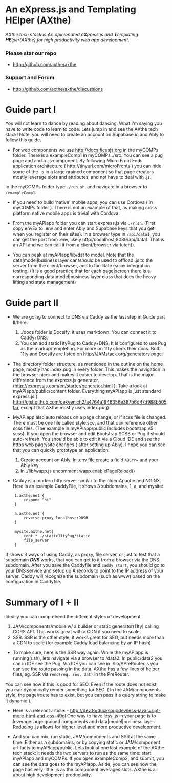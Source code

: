 
# An eXpress.js and Templating HElper (AXthe)
<i>AXthe tech stack is <b>A</b>n opinionated e<b>X</b>press.js and <b>T</b>emplating <b>HE</b>lper(AXthe) for high productivity web app development</i>.

### Please star our repo
- http://github.com/axthe/axthe

### Support and Forum
- http://github.com/axthe/axthe/discussions

# Guide part I
You will not learn to dance by reading about dancing. What I'm saying you have to write code to learn to code. Lets jump in and see the AXthe tech stack!
Note, you will need to create an account on Supabase.io and Ably to follow this guide.

- For web components we use http://docs.ficusjs.org in the myCOMPs folder. There is a exampleComp1 in myCOMPs ./src. You can see a pug page and and a .js component. By following Micro Front Ends application architecture ( http://tinyurl.com/microFronts ) you can hide some of the .js in a large grained component so that page creators mostly leverage slots and attributes, and not have to deal with .js. 

In the myCOMPs folder type ```./run.sh```, and navigate in a browser to ```/exampleComp1```.

 
- If you need to build 'native' mobile apps, you can use Cordova ( in myCOMPs folder ). There is not an example of that, as making cross platform native mobile apps is trivial with Cordova.
 
- From the myAPIapp folder you can start express.js via ```./r.sh```. (First copy envEx to .env and enter Ably and Supabase keys that you get when you register on their sites). In a browser type in ```/api/data1```, you can get the port from .env, likely http://localhost:8080/api/data1. That is an API and we can call it from a client/browser via fetch().
 
- You can peak at myAPIapp/lib/dat to model. Note that the data|model|business layer can/should be used to offload .js to the server from the client/browser, and to facilitate easier integration testing. (It is a good practice that for each page|screen there is a corresponding data|model|business layer class that does the heavy lifting and state management)
 
 
# Guide part II
 
- We are going to connect to DNS via Caddy as the last step in Guide part II/here.
	1. ./docs folder is Docsify, it uses markdown. You can connect it to Caddy+DNS.
	2. You can add static11tyPug to Caddy+DNS. It is configured to use Pug as the markup/templeting. For more on 11ty check their docs. Both 11ty and Docsify are listed on http://JAMstack.org/generators page.
 
- The directory|folder structure, as mentioned in the outline on the home page, mostly has index.pug in every folder. This makes the navigation in the browser nicer and makes it easier to develop. That is the major difference from the express.js generator. (http://expressjs.com/en/starter/generator.html ). Take a look at myAPIapp/public/content folder. Everything myAPIapp is just standard express.js (
http://gist.github.com/cekvenich2/a4764a1946356e387b6d47d988b5050a, except that AXthe mostly uses index.pug).
 
- MyAPIapp also auto reloads on a page change, or if scss file is changed. There must be one file called style.scc, and that can reference other scss files. (The example in myAPIapp/public includes bootstrap v5 scss). If you open the browser and edit Bootstrap SCSS or Pug it should auto-refresh. You should be able to edit it via a Cloud IDE and see the https web page/site changes ( after setting up Ably). I hope you can see that you can quickly prototype an application.
	1. Create account on Ably. In .env file create a field ```ABLYr=``` and your Ably key.
	2. In ./lib/wapp.js uncomment wapp.enablePageReload()
 
- Caddy is a modern http server similar to the older Apache and NGINX. Here is an example CaddyFile, it shows 3 subdomains, 1, a, and mysite:
 
```
	1.axthe.net {
		respond "hi"
	}
 
	a.axthe.net {
		reverse_proxy localhost:9090
	}
 
	mysite.axthe.net{
		root * ./static11tyPug/static
		file_server
	}
```
 
It shows 3 ways of using Caddy, as proxy, file server, or just to test that a subdomain ***DNS*** works, that you can get to it from a browser via the DNS subdomain. After you save the Caddyfile and ```caddy start```, you should go to your DNS service and setup up A records to point to the IP address of your server. Caddy will recognize the subdomain (such as www) based on the configuration in Caddyfile.
 
# Summary of I + II
 
Ideally you can comprehend the different styles of development:
1. JAM/components/mobile w/ a builder or static generator(11ty) calling CORS API. This works great with a CDN if you need to scale.
2. SSR. SSR is the other style, it works great for SEO, but needs more than a CDN to scale (for example Caddy load balancing by an IP hash)
 
- To make sure, here is the SSR way again: While the myAPIapp is running(r.sh), lets navigate via a browser to /data2. In public/data2 you can in IDE see the Pug. Via IDE you can see in ./lib/APreRouter.js you can see the route passing in the data. AXthe has a few lines of helper files, eg. SSR via ```rend(req, res, dat)``` in the PreRouter.

 You can see how if this is good for SEO. Even if the route does not exist, you can dynamically render something for SEO. ( In the JAM/components style, the page/route has to exist, but you can pass it a query string to make it dynamic.).

- Here is a relevant article: - http://dev.to/ducksoupdev/less-javascript-more-html-and-css-49gl
One way to have less .js in your page is to leverage large grained components and data|model|business layer. Reducing .js allows for higher level and more productive development.

- And you can mix, run static, JAM/components and SSR at the same time. Either as a subdomains; or by copying static or JAM/component artifacts to myAPIapp/public. Lets look at one last example of the AXthe tech stack:  it needs the two servers to run as the same time: start myAPIapp and myCOMPs. If you open exampleComp2, and submit, you can see the data goes to the myAPIapp. Aside, you can see how the page has very little .js as the component leverages slots. AXthe is all about high development productivity. 
